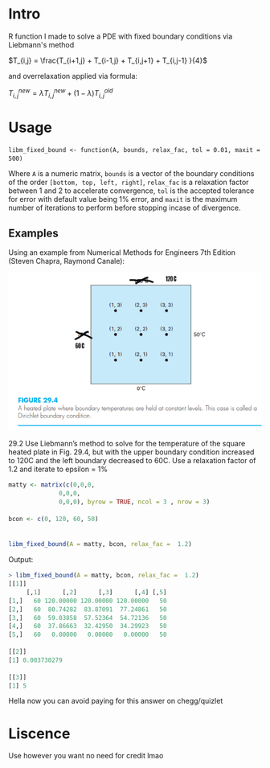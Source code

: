 # Intro 

R function I made to solve a PDE with fixed boundary conditions via Liebmann's method

$T_{i,j} = \frac{T_{i+1,j} + T_{i-1,j} + T_{i,j+1} + T_{i,j-1} }{4}$

and overrelaxation applied via formula:

$T_{i,j}^{new}=\lambda T_{i,j}^{new} + (1-\lambda) T_{i,j}^{old}$

# Usage

`libm_fixed_bound <- function(A, bounds, relax_fac, tol = 0.01, maxit = 500)`

Where `A` is a numeric matrix, `bounds` is a vector of the boundary conditions of the order `[bottom, top, left, right]`, 
`relax_fac` is a relaxation factor between 1 and 2 to accelerate convergence, `tol` is the accepted tolerance for error with default value being 1% error, 
and `maxit` is the maximum number of iterations to perform before stopping incase of divergence.

## Examples

Using an example from Numerical Methods for Engineers 7th Edition (Steven Chapra, Raymond Canale):

![](https://github.com/go4ino/R_PDE_Liebmanns_function/blob/main/29.4%20copy.png)

29.2 Use Liebmann’s method to solve for the temperature of the square heated plate in Fig. 29.4, but with the upper boundary condition increased to 120C and the left boundary decreased to 60C. Use a relaxation factor of 1.2 and iterate to epsilon = 1%

```R
matty <- matrix(c(0,0,0,
              0,0,0,
              0,0,0), byrow = TRUE, ncol = 3 , nrow = 3)

bcon <- c(0, 120, 60, 50)


libm_fixed_bound(A = matty, bcon, relax_fac =  1.2)
```

Output:

```R
> libm_fixed_bound(A = matty, bcon, relax_fac =  1.2)
[[1]]
     [,1]      [,2]      [,3]      [,4] [,5]
[1,]   60 120.00000 120.00000 120.00000   50
[2,]   60  80.74282  83.87091  77.24861   50
[3,]   60  59.03858  57.52364  54.72136   50
[4,]   60  37.86663  32.42950  34.29923   50
[5,]   60   0.00000   0.00000   0.00000   50

[[2]]
[1] 0.003730279

[[3]]
[1] 5
```
Hella now you can avoid paying for this answer on chegg/quizlet

# Liscence 

Use however you want no need for credit lmao
